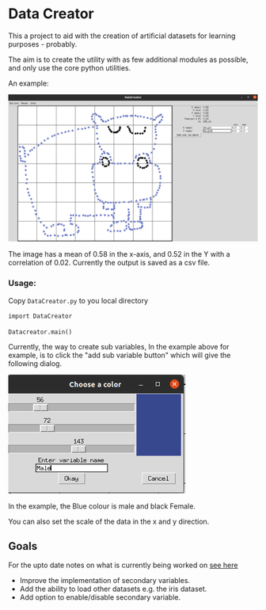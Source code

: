 # Data Creator

This a project to aid with the creation of artificial datasets for learning purposes - probably.

The aim is to create the utility with as few additional modules as possible, and only use the core python utilities.

An example:

![image](Hippoplotamus.jpg)

The image has a mean of 0.58 in the x-axis, and 0.52 in the Y with a correlation of 0.02. Currently the output is saved as a csv file.

### Usage:

Copy ```DataCreator.py``` to you local directory
```
import DataCreator

Datacreator.main()
```

Currently, the way to create sub variables, In the example above for example, is to click the "add sub variable button" which will give the following dialog.

![image](Add_sub_var.jpg)

In the example, the Blue colour is male and black Female.

You can also set the scale of the data in the x and y direction.


## Goals
For the upto date notes on what is currently being worked on [see here](https://github.com/Jake-Jasper/DataCreator/projects/1) 

- Improve the implementation of secondary variables.
- Add the ability to load other datasets e.g. the iris dataset.
- Add option to enable/disable secondary variable. 

